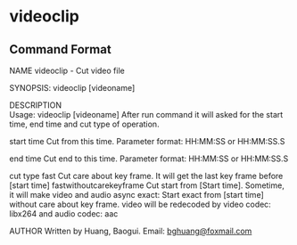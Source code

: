 # videoclip
## Command Format
NAME
       videoclip - Cut video file

SYNOPSIS:
  videoclip [videoname]
  
DESCRIPTION  
  Usage: videoclip [videoname]
  After run command it will asked for the start time, end time and cut type of operation. 
  
  start time
    Cut from this time. Parameter format: HH:MM:SS or HH:MM:SS.S

  end time
    Cut end to this time. Parameter format: HH:MM:SS or HH:MM:SS.S
    
  cut type
    fast
      Cut care about key frame. It will get the last key frame before [start time]
    fastwithoutcarekeyframe
      Cut start from [Start time]. Sometime, it will make video and audio async
    exact:
      Start exact from [start time] without care about key frame. video will be redecoded by video codec: libx264 and audio codec: aac 

AUTHOR
       Written by Huang, Baogui.
       Email: bghuang@foxmail.com
